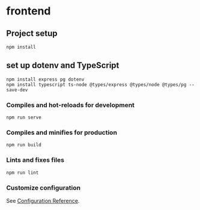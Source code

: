 # frontend

## Project setup
```
npm install
```

## set up dotenv and TypeScript
```
npm install express pg dotenv
npm install typescript ts-node @types/express @types/node @types/pg --save-dev
```
### Compiles and hot-reloads for development
```
npm run serve
```

### Compiles and minifies for production
```
npm run build
```

### Lints and fixes files
```
npm run lint
```

### Customize configuration
See [Configuration Reference](https://cli.vuejs.org/config/).
